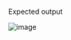 Expected output 

![image](https://user-images.githubusercontent.com/97059168/215288114-e0907f4d-85e8-4ecd-908a-4b352e916755.png)
